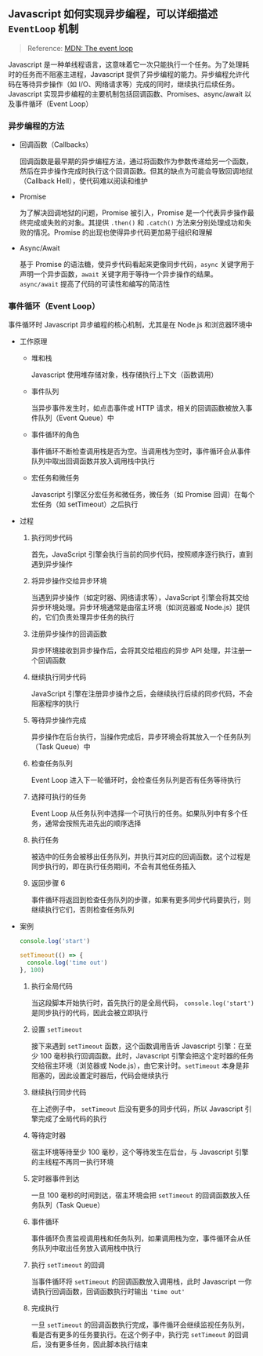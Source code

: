 ## Javascript 如何实现异步编程，可以详细描述 `EventLoop` 机制

> Reference: [MDN: The event loop](https://developer.mozilla.org/en-US/docs/Web/JavaScript/Event_loop)

Javascript 是一种单线程语言，这意味着它一次只能执行一个任务。为了处理耗时的任务而不阻塞主进程，Javascript 提供了异步编程的能力。异步编程允许代码在等待异步操作（如 I/O、网络请求等）完成的同时，继续执行后续任务。Javascript 实现异步编程的主要机制包括回调函数、Promises、async/await 以及事件循环（Event Loop）

### 异步编程的方法

- 回调函数（Callbacks）

  回调函数是最早期的异步编程方法，通过将函数作为参数传递给另一个函数，然后在异步操作完成时执行这个回调函数。但其的缺点为可能会导致回调地狱（Callback Hell），使代码难以阅读和维护

- Promise

  为了解决回调地狱的问题，Promise 被引入，Promise 是一个代表异步操作最终完成或失败的对象。其提供 `.then()` 和 `.catch()` 方法来分别处理成功和失败的情况。Promise 的出现也使得异步代码更加易于组织和理解

- Async/Await

  基于 Promise 的语法糖，使异步代码看起来更像同步代码，`async` 关键字用于声明一个异步函数，`await` 关键字用于等待一个异步操作的结果。`async/await` 提高了代码的可读性和编写的简洁性

### 事件循环（Event Loop）

事件循环时 Javascript 异步编程的核心机制，尤其是在 Node.js 和浏览器环境中

- 工作原理

  - 堆和栈

    Javascript 使用堆存储对象，栈存储执行上下文（函数调用）

  - 事件队列

    当异步事件发生时，如点击事件或 HTTP 请求，相关的回调函数被放入事件队列（Event Queue）中

  - 事件循环的角色

    事件循环不断检查调用栈是否为空。当调用栈为空时，事件循环会从事件队列中取出回调函数并放入调用栈中执行

  - 宏任务和微任务

    Javascript 引擎区分宏任务和微任务，微任务（如 Promise 回调）在每个宏任务（如 setTimeout）之后执行

- 过程

  1. 执行同步代码

     首先，JavaScript 引擎会执行当前的同步代码，按照顺序逐行执行，直到遇到异步操作

  2. 将异步操作交给异步环境

     当遇到异步操作（如定时器、网络请求等），JavaScript 引擎会将其交给异步环境处理。异步环境通常是由宿主环境（如浏览器或 Node.js）提供的，它们负责处理异步任务的执行

  3. 注册异步操作的回调函数

     异步环境接收到异步操作后，会将其交给相应的异步 API 处理，并注册一个回调函数

  4. 继续执行同步代码

     JavaScript 引擎在注册异步操作之后，会继续执行后续的同步代码，不会阻塞程序的执行

  5. 等待异步操作完成

     异步操作在后台执行，当操作完成后，异步环境会将其放入一个任务队列（Task Queue）中

  6. 检查任务队列

     Event Loop 进入下一轮循环时，会检查任务队列是否有任务等待执行

  7. 选择可执行的任务

     Event Loop 从任务队列中选择一个可执行的任务。如果队列中有多个任务，通常会按照先进先出的顺序选择

  8. 执行任务

     被选中的任务会被移出任务队列，并执行其对应的回调函数。这个过程是同步执行的，即在执行任务期间，不会有其他任务插入

  9. 返回步骤 6

     事件循环将返回到检查任务队列的步骤，如果有更多同步代码要执行，则继续执行它们，否则检查任务队列

- 案例

  ```js
  console.log('start')

  setTimeout(() => {
    console.log('time out')
  }, 100)
  ```

  1. 执行全局代码

     当这段脚本开始执行时，首先执行的是全局代码， `console.log('start')` 是同步执行的代码，因此会被立即执行

  2. 设置 `setTimeout`

     接下来遇到 `setTimeout` 函数，这个函数调用告诉 Javascript 引擎：在至少 100 毫秒执行回调函数。此时，Javascript 引擎会把这个定时器的任务交给宿主环境（浏览器或 Node.js），由它来计时。`setTimeout` 本身是非阻塞的，因此设置定时器后，代码会继续执行

  3. 继续执行同步代码

     在上述例子中， `setTimeout` 后没有更多的同步代码，所以 Javascript 引擎完成了全局代码的执行

  4. 等待定时器

     宿主环境等待至少 100 毫秒，这个等待发生在后台，与 Javascript 引擎的主线程不再同一执行环境

  5. 定时器事件到达

     一旦 100 毫秒的时间到达，宿主环境会把 `setTimeout` 的回调函数放入任务队列（Task Queue）

  6. 事件循环

     事件循环负责监视调用栈和任务队列，如果调用栈为空，事件循环会从任务队列中取出任务放入调用栈中执行

  7. 执行 `setTimeout` 的回调

     当事件循环将 `setTimeout` 的回调函数放入调用栈，此时 Javascript 一你请执行回调函数，回调函数执行时输出 `'time out'`

  8. 完成执行

     一旦 `setTimeout` 的回调函数执行完成，事件循环会继续监视任务队列，看是否有更多的任务要执行。在这个例子中，执行完 `setTimeout` 的回调后，没有更多任务，因此脚本执行结束
